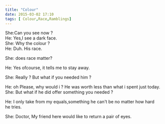 ```yaml
---
title: "Colour"
date: 2015-03-02 17:10
tags: [ Colour,Race,Ramblings]
---
```


She:Can you see now ?  
He: Yes,I see a dark face.  
She: Why the colour ?  
He: Duh. His race.

She: does race matter?

He: Yes ofcourse, it tells me to stay away.

She: Really ? But what if you needed him ?

He: oh Please, why would i ? He was worth less than what i spent just today.  
She: But what if he did offer something you needed ?

He: I only take from my equals,something he can't be no matter how hard he tries.

She: Doctor, My friend here would like to return a pair of eyes.
